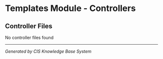 # Templates Module - Controllers

## Controller Files
No controller files found

---
*Generated by CIS Knowledge Base System*